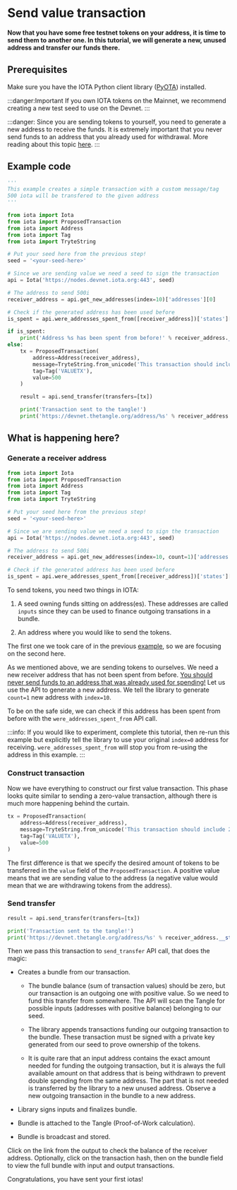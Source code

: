 # Send value transaction

**Now that you have some free testnet tokens on your address, it is time to send them to another one. In this tutorial, we will generate a new, unused address and transfer our funds there.**

## Prerequisites

Make sure you have the IOTA Python client library ([PyOTA](https://pypi.org/project/PyOTA/)) installed.

:::danger:Important
If you own IOTA tokens on the Mainnet, we recommend creating a new test seed to use on the Devnet.
:::

:::danger:
Since you are sending tokens to yourself, you need to generate a new address to receive the funds. It is extremely important that you never send funds to an address that you already used for withdrawal. More reading about this topic [here](root://dev-essentials/0.1/concepts/addresses-and-signatures.md#address-reuse).
:::

## Example code

```python
'''
This example creates a simple transaction with a custom message/tag
500 iota will be transfered to the given address
'''

from iota import Iota
from iota import ProposedTransaction
from iota import Address
from iota import Tag
from iota import TryteString

# Put your seed here from the previous step!
seed = '<your-seed-here>'

# Since we are sending value we need a seed to sign the transaction
api = Iota('https://nodes.devnet.iota.org:443', seed)

# The address to send 500i
receiver_address = api.get_new_addresses(index=10)['addresses'][0]

# Check if the generated address has been used before
is_spent = api.were_addresses_spent_from([receiver_address])['states'][0]

if is_spent:
    print('Address %s has been spent from before!' % receiver_address.__str__() )
else:
    tx = ProposedTransaction(
        address=Address(receiver_address),
        message=TryteString.from_unicode('This transaction should include 2000i!'),
        tag=Tag('VALUETX'),
        value=500
    )

    result = api.send_transfer(transfers=[tx])

    print('Transaction sent to the tangle!')
    print('https://devnet.thetangle.org/address/%s' % receiver_address.__str__())
```

## What is happening here?

### Generate a receiver address

```python
from iota import Iota
from iota import ProposedTransaction
from iota import Address
from iota import Tag
from iota import TryteString

# Put your seed here from the previous step!
seed = '<your-seed-here>'

# Since we are sending value we need a seed to sign the transaction
api = Iota('https://nodes.devnet.iota.org:443', seed)

# The address to send 500i
receiver_address = api.get_new_addresses(index=10, count=1)['addresses'][0]

# Check if the generated address has been used before
is_spent = api.were_addresses_spent_from([receiver_address])['states'][0]
```

To send tokens, you need two things in IOTA:

1. A seed owning funds sitting on address(es). These addresses are called `inputs` since they can be used to finance outgoing transations in a bundle.

2. An address where you would like to send the tokens.

The first one we took care of in the previous [example](root://iota-python/0.1/core/how-to-guides/receive_tokens.md), so we are focusing on the second here.

As we mentioned above, we are sending tokens to ourselves. We need a new receiver address that has not been spent from before. [You should never send funds to an address that was already used for spending!](root://dev-essentials/0.1/concepts/addresses-and-signatures.md#address-reuse) Let us use the API to generate a new address. We tell the library to generate `count=1` new address with `index=10`.

To be on the safe side, we can check if this address has been spent from before with the `were_addresses_spent_from` API call.

:::info:
If you would like to experiment, complete this tutorial, then re-run this example but explicitly tell the library to use your original `index=0` address for receiving. `were_addresses_spent_from` will stop you from re-using the address in this example.
:::

### Construct transaction

Now we have everything to construct our first value transaction. This phase looks quite similar to sending a zero-value transaction, although there is much more happening behind the curtain.

```python
tx = ProposedTransaction(
    address=Address(receiver_address),
    message=TryteString.from_unicode('This transaction should include 2000i!'),
    tag=Tag('VALUETX'),
    value=500
)
```

The first difference is that we specify the desired amount of tokens to be transferred in the `value` field of the `ProposedTransaction`. A positive value means that we are sending value to the address (a negative value would mean that we are withdrawing tokens from the address).

### Send transfer

```python
result = api.send_transfer(transfers=[tx])

print('Transaction sent to the tangle!')
print('https://devnet.thetangle.org/address/%s' % receiver_address.__str__())
```

Then we pass this transaction to `send_transfer` API call, that does the magic:

- Creates a bundle from our transaction.

     - The bundle balance (sum of transaction values) should be zero, but our transaction is an outgoing one with positive value. So we need to fund this transfer from somewhere. The API will scan the Tangle for possible inputs (addresses with positive balance) belonging to our seed.

     - The library appends transactions funding our outgoing transaction to the bundle. These transaction must be signed with a private key generated from our seed to prove ownership of the tokens.

     - It is quite rare that an input address contains the exact amount needed for funding the outgoing transaction, but it is always the full available amount on that address that is being withdrawn to prevent double spending from the same address. The part that is not needed is transferred by the library to a new unused address. Observe a new outgoing transaction in the bundle to a new address.

- Library signs inputs and finalizes bundle.

- Bundle is attached to the Tangle (Proof-of-Work calculation).

- Bundle is broadcast and stored.

Click on the link from the output to check the balance of the receiver address. Optionally, click on the transaction hash, then on the bundle field to view the full bundle with input and output transactions.

Congratulations, you have sent your first iotas!